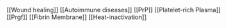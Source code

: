 [[Wound healing]]
[[Autoimmune diseases]]
[[PrP]]
[[Platelet-rich Plasma]]
[[Prgf]]
[[Fibrin Membrane]]
[[Heat-inactivation]]
